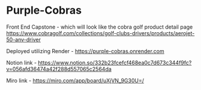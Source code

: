 # Purple-Cobras
Front End Capstone - which will look like the cobra golf product detail page
https://www.cobragolf.com/collections/golf-clubs-drivers/products/aerojet-50-anv-driver

Deployed utilizing Render - https://purple-cobras.onrender.com

Notion link - https://www.notion.so/332b23fcefcf468ea0c7d673c344f9fc?v=056afd36474a42f288d557065c2564da

Miro link - https://miro.com/app/board/uXjVN_9G30U=/